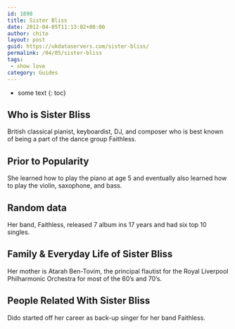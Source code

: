 ```yaml
---
id: 1898
title: Sister Bliss
date: 2012-04-05T11:13:02+00:00
author: chito
layout: post
guid: https://ukdataservers.com/sister-bliss/
permalink: /04/05/sister-bliss
tags:
 - show love
category: Guides
---
```


* some text
{: toc}
          
          
## Who is  Sister Bliss
                  
                  
                  
British classical pianist, keyboardist, DJ, and composer who is best known of being a part of the dance group Faithless.
                  
                
                
                
## Prior to Popularity 
                  
                  
                  
She learned how to play the piano at age 5 and eventually also learned how to play the violin, saxophone, and bass.
                  
                
                
                
## Random data 
                  
                  
                  
Her band, Faithless, released 7 album ins 17 years and had six top 10 singles.
                  
                
                
                
## Family & Everyday Life of Sister Bliss
                  
                  
                  
Her mother is Atarah Ben-Tovim, the principal flautist for the Royal Liverpool Philharmonic Orchestra for most of the 60&#8217;s and 70&#8217;s.
                  
                
                
                
## People Related With  Sister Bliss
                  
                  
                  
Dido started off her career as back-up singer for her band Faithless.
                  
                
              
            
          
          
          
    
    
  
